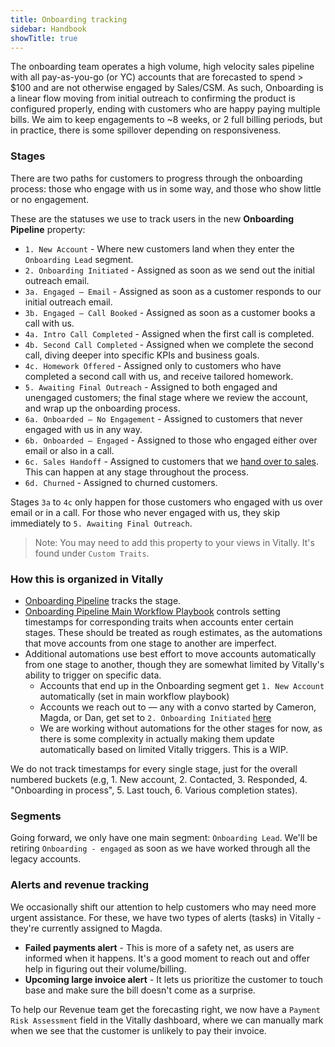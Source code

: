 ```yaml
---
title: Onboarding tracking
sidebar: Handbook
showTitle: true
---
```


The onboarding team operates a high volume, high velocity sales pipeline with all pay-as-you-go (or YC) accounts that are forecasted to spend > $100 and are not otherwise engaged by Sales/CSM. As such, Onboarding is a linear flow moving from initial outreach to confirming the product is configured properly, ending with customers who are happy paying multiple bills. We aim to keep engagements to ~8 weeks, or 2 full billing periods, but in practice, there is some spillover depending on responsiveness. 

### Stages

There are two paths for customers to progress through the onboarding process: those who engage with us in some way, and those who show little or no engagement.

These are the statuses we use to track users in the new **Onboarding Pipeline** property:

- `1. New Account` - Where new customers land when they enter the `Onboarding Lead` segment.
- `2. Onboarding Initiated` - Assigned as soon as we send out the initial outreach email.
- `3a. Engaged — Email` - Assigned as soon as a customer responds to our initial outreach email.
- `3b. Engaged — Call Booked` -  Assigned as soon as a customer books a call with us.
- `4a. Intro Call Completed` - Assigned when the first call is completed.
- `4b. Second Call Completed` - Assigned when we complete the second call, diving deeper into specific KPIs and business goals.
- `4c. Homework Offered` - Assigned only to customers who have completed a second call with us, and receive tailored homework.
- `5. Awaiting Final Outreach` - Assigned to both engaged and unengaged customers; the final stage where we review the account, and wrap up the onboarding process.
- `6a. Onboarded — No Engagement` - Assigned to customers that never engaged with us in any way.
- `6b. Onboarded — Engaged` - Assigned to those who engaged either over email or also in a call.
- `6c. Sales Handoff` - Assigned to customers that we [hand over to sales](/handbook/onboarding/sales-handover). This can happen at any stage throughout the process.
- `6d. Churned` - Assigned to churned customers.

Stages `3a` to `4c` only happen for those customers who engaged with us over email or in a call. For those who never engaged with us, they skip immediately to `5. Awaiting Final Outreach`.

> Note: You may need to add this property to your views in Vitally. It's found under `Custom Traits`.

### How this is organized in Vitally

- [Onboarding Pipeline](https://posthog.vitally-eu.io/settings/traits/accounts) tracks the stage.
- [Onboarding Pipeline Main Workflow Playbook](https://posthog.vitally-eu.io/settings/playbooks/481c2fc5-1c52-412c-a20a-e062c9d02abc) controls setting timestamps for corresponding traits when accounts enter certain stages. These should be treated as rough estimates, as the automations that move accounts from one stage to another are imperfect.
- Additional automations use best effort to move accounts automatically from one stage to another, though they are somewhat limited by Vitally's ability to trigger on specific data.
	- Accounts that end up in the Onboarding segment get `1. New Account` automatically (set in main workflow playbook)
	- Accounts we reach out to — any with a convo started by Cameron, Magda, or Dan, get set to `2. Onboarding Initiated` [here](https://posthog.vitally-eu.io/settings/playbooks/754f037e-892b-435a-a189-9f3da9b922fa)
  	- We are working without automations for the other stages for now, as there is some complexity in actually making them update automatically based on limited Vitally triggers. This is a WIP.  

We do not track timestamps for every single stage, just for the overall numbered buckets (e.g, 1. New account, 2. Contacted, 3. Responded, 4. "Onboarding in process", 5. Last touch, 6. Various completion states).

### Segments

Going forward, we only have one main segment: `Onboarding Lead`. We'll be retiring `Onboarding - engaged` as soon as we have worked through all the legacy accounts.

### Alerts and revenue tracking

We occasionally shift our attention to help customers who may need more urgent assistance. For these, we have two types of alerts (tasks) in Vitally - they're currently assigned to Magda.

-   **Failed payments alert** - This is more of a safety net, as users are informed when it happens. It's a good moment to reach out and offer help in figuring out their volume/billing.
-   **Upcoming large invoice alert** - It lets us prioritize the customer to touch base and make sure the bill doesn't come as a surprise.

To help our Revenue team get the forecasting right, we now have a `Payment Risk Assessment` field in the Vitally dashboard, where we can manually mark when we see that the customer is unlikely to pay their invoice.
